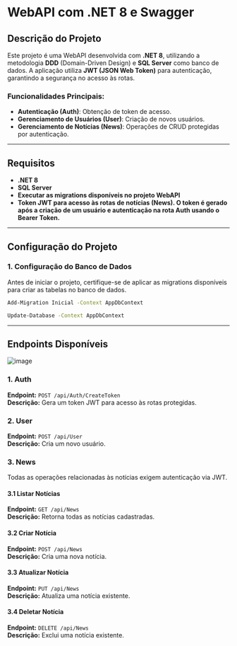 # WebAPI com .NET 8 e Swagger

## Descrição do Projeto

Este projeto é uma WebAPI desenvolvida com **.NET 8**, utilizando a metodologia **DDD** (Domain-Driven Design) e **SQL Server** como banco de dados. A aplicação utiliza **JWT (JSON Web Token)** para autenticação, garantindo a segurança no acesso às rotas.

### Funcionalidades Principais:
- **Autenticação (Auth)**: Obtenção de token de acesso.
- **Gerenciamento de Usuários (User)**: Criação de novos usuários.
- **Gerenciamento de Notícias (News)**: Operações de CRUD protegidas por autenticação.

---

## Requisitos

- **.NET 8**
- **SQL Server**
- **Executar as migrations disponíveis no projeto WebAPI**
- **Token JWT para acesso às rotas de notícias (News). O token é gerado após a criação de um usuário e autenticação na rota Auth usando o Bearer Token.**

---

## Configuração do Projeto

### 1. Configuração do Banco de Dados
Antes de iniciar o projeto, certifique-se de aplicar as migrations disponíveis para criar as tabelas no banco de dados.

```bash
Add-Migration Inicial -Context AppDbContext

Update-Database -Context AppDbContext
```

---

## Endpoints Disponíveis

![image](https://github.com/user-attachments/assets/a9669722-2058-4b1d-ae95-4505649f1851)

### 1. Auth
**Endpoint:** `POST /api/Auth/CreateToken`  
**Descrição:** Gera um token JWT para acesso às rotas protegidas.

### 2. User
**Endpoint:** `POST /api/User`  
**Descrição:** Cria um novo usuário.

### 3. News
Todas as operações relacionadas às notícias exigem autenticação via JWT.

#### 3.1 Listar Notícias
**Endpoint:** `GET /api/News`  
**Descrição:** Retorna todas as notícias cadastradas.

#### 3.2 Criar Notícia
**Endpoint:** `POST /api/News`  
**Descrição:** Cria uma nova notícia.

#### 3.3 Atualizar Notícia
**Endpoint:** `PUT /api/News`  
**Descrição:** Atualiza uma notícia existente.

#### 3.4 Deletar Notícia
**Endpoint:** `DELETE /api/News`  
**Descrição:** Exclui uma notícia existente.
